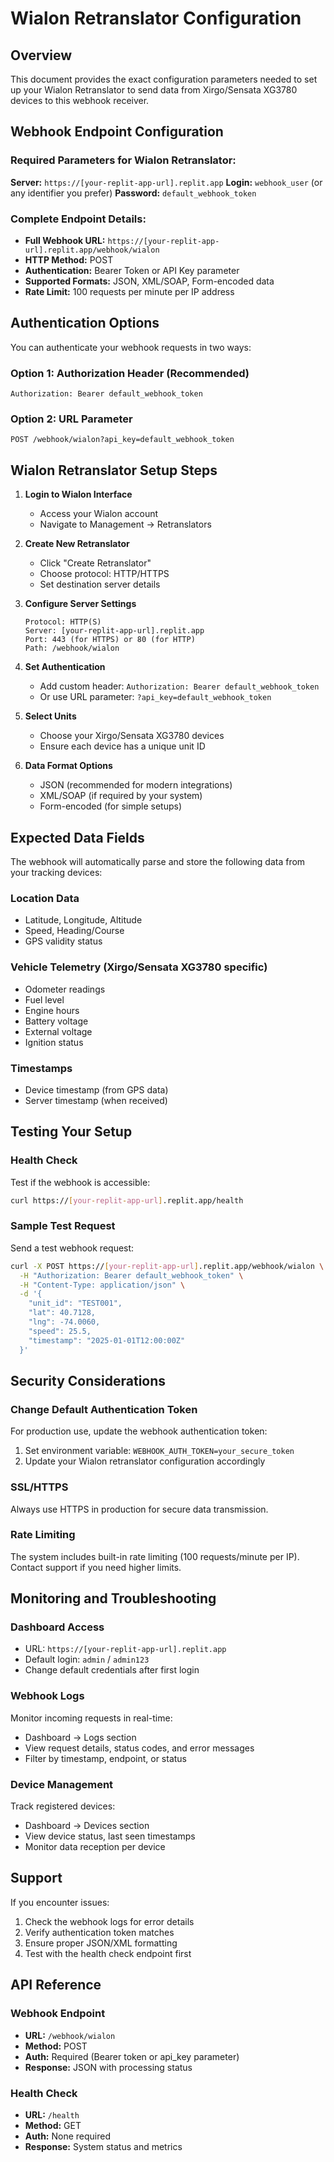 # Wialon Retranslator Configuration

## Overview
This document provides the exact configuration parameters needed to set up your Wialon Retranslator to send data from Xirgo/Sensata XG3780 devices to this webhook receiver.

## Webhook Endpoint Configuration

### Required Parameters for Wialon Retranslator:

**Server:** `https://[your-replit-app-url].replit.app`
**Login:** `webhook_user` (or any identifier you prefer)
**Password:** `default_webhook_token`

### Complete Endpoint Details:

- **Full Webhook URL:** `https://[your-replit-app-url].replit.app/webhook/wialon`
- **HTTP Method:** POST
- **Authentication:** Bearer Token or API Key parameter
- **Supported Formats:** JSON, XML/SOAP, Form-encoded data
- **Rate Limit:** 100 requests per minute per IP address

## Authentication Options

You can authenticate your webhook requests in two ways:

### Option 1: Authorization Header (Recommended)
```
Authorization: Bearer default_webhook_token
```

### Option 2: URL Parameter
```
POST /webhook/wialon?api_key=default_webhook_token
```

## Wialon Retranslator Setup Steps

1. **Login to Wialon Interface**
   - Access your Wialon account
   - Navigate to Management → Retranslators

2. **Create New Retranslator**
   - Click "Create Retranslator"
   - Choose protocol: HTTP/HTTPS
   - Set destination server details

3. **Configure Server Settings**
   ```
   Protocol: HTTP(S)
   Server: [your-replit-app-url].replit.app
   Port: 443 (for HTTPS) or 80 (for HTTP)
   Path: /webhook/wialon
   ```

4. **Set Authentication**
   - Add custom header: `Authorization: Bearer default_webhook_token`
   - Or use URL parameter: `?api_key=default_webhook_token`

5. **Select Units**
   - Choose your Xirgo/Sensata XG3780 devices
   - Ensure each device has a unique unit ID

6. **Data Format Options**
   - JSON (recommended for modern integrations)
   - XML/SOAP (if required by your system)
   - Form-encoded (for simple setups)

## Expected Data Fields

The webhook will automatically parse and store the following data from your tracking devices:

### Location Data
- Latitude, Longitude, Altitude
- Speed, Heading/Course
- GPS validity status

### Vehicle Telemetry (Xirgo/Sensata XG3780 specific)
- Odometer readings
- Fuel level
- Engine hours
- Battery voltage
- External voltage
- Ignition status

### Timestamps
- Device timestamp (from GPS data)
- Server timestamp (when received)

## Testing Your Setup

### Health Check
Test if the webhook is accessible:
```bash
curl https://[your-replit-app-url].replit.app/health
```

### Sample Test Request
Send a test webhook request:
```bash
curl -X POST https://[your-replit-app-url].replit.app/webhook/wialon \
  -H "Authorization: Bearer default_webhook_token" \
  -H "Content-Type: application/json" \
  -d '{
    "unit_id": "TEST001",
    "lat": 40.7128,
    "lng": -74.0060,
    "speed": 25.5,
    "timestamp": "2025-01-01T12:00:00Z"
  }'
```

## Security Considerations

### Change Default Authentication Token
For production use, update the webhook authentication token:

1. Set environment variable: `WEBHOOK_AUTH_TOKEN=your_secure_token`
2. Update your Wialon retranslator configuration accordingly

### SSL/HTTPS
Always use HTTPS in production for secure data transmission.

### Rate Limiting
The system includes built-in rate limiting (100 requests/minute per IP). Contact support if you need higher limits.

## Monitoring and Troubleshooting

### Dashboard Access
- URL: `https://[your-replit-app-url].replit.app`
- Default login: `admin` / `admin123`
- Change default credentials after first login

### Webhook Logs
Monitor incoming requests in real-time:
- Dashboard → Logs section
- View request details, status codes, and error messages
- Filter by timestamp, endpoint, or status

### Device Management
Track registered devices:
- Dashboard → Devices section
- View device status, last seen timestamps
- Monitor data reception per device

## Support

If you encounter issues:
1. Check the webhook logs for error details
2. Verify authentication token matches
3. Ensure proper JSON/XML formatting
4. Test with the health check endpoint first

## API Reference

### Webhook Endpoint
- **URL:** `/webhook/wialon`
- **Method:** POST
- **Auth:** Required (Bearer token or api_key parameter)
- **Response:** JSON with processing status

### Health Check
- **URL:** `/health`
- **Method:** GET
- **Auth:** None required
- **Response:** System status and metrics